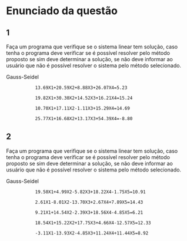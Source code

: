 # Enunciado da questão

## 1

Faça um programa que verifique se o sistema linear tem solução, caso tenha o programa deve verificar se é possível resolver pelo método proposto se sim deve determinar a solução, se não deve informar ao usuário que não é possível resolver o sistema pelo método selecionado.

Gauss-Seidel

               13.69X1+20.59X2+8.88X3+26.07X4=5.23

               19.82X1+30.30X2+14.52X3+16.21X4=15.24

               10.70X1+17.11X2-1.11X3+15.29X4=14.69

               25.77X1+16.68X2+13.17X3+54.39X4=-8.80

## 2

Faça um programa que verifique se o sistema linear tem solução, caso tenha o programa deve verificar se é possível resolver pelo método proposto se sim deve determinar a solução, se não deve informar ao usuário que não é possível resolver o sistema pelo método selecionado.

Gauss-Seidel

               19.50X1+4.99X2-5.82X3+18.22X4-1.75X5=10.91

               2.61X1-8.01X2-13.70X3+2.67X4+7.89X5=14.43

               9.21X1+14.54X2-2.39X3+18.56X4-4.85X5=6.21

               18.54X1+15.22X2+17.75X3+4.66X4-12.57X5=12.33

               -3.11X1-13.93X2-4.85X3+11.24X4+11.44X5=8.92